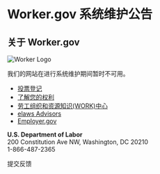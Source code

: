 # Worker.gov 系统维护公告

## 关于 Worker.gov
![Worker Logo](https://www.worker.gov/wp-content/uploads/2022/09/worker-logo.png)

我们的网站在进行系统维护期间暂时不可用。

- [投票登记](https://vote.gov/)
- [了解您的权利](http://www.worker.gov/know-your-rights/)
- [劳工组织和资源知识(WORK)中心](https://www.dol.gov/general/workcenter)
- [elaws Advisors](https://webapps.dol.gov/elaws)
- [Employer.gov](https://employer.gov/)

**U.S. Department of Labor**  
200 Constitution Ave NW, Washington, DC 20210  
1-866-487-2365  

提交反馈